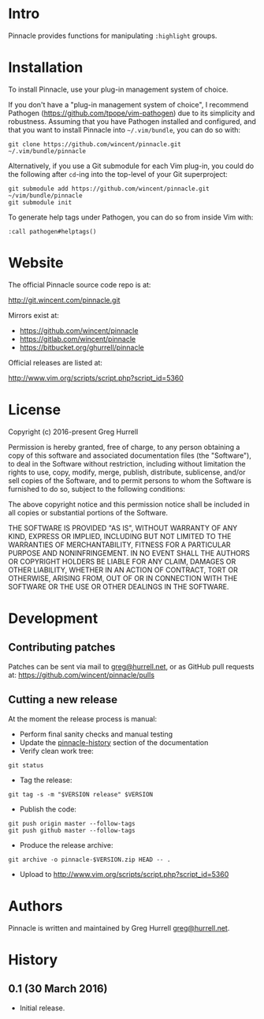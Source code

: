 # Intro

Pinnacle provides functions for manipulating `:highlight` groups.

# Installation

To install Pinnacle, use your plug-in management system of choice.

If you don't have a "plug-in management system of choice", I recommend Pathogen (https://github.com/tpope/vim-pathogen) due to its simplicity and robustness. Assuming that you have Pathogen installed and configured, and that you want to install Pinnacle into `~/.vim/bundle`, you can do so with:

```
git clone https://github.com/wincent/pinnacle.git ~/.vim/bundle/pinnacle
```

Alternatively, if you use a Git submodule for each Vim plug-in, you could do the following after `cd`-ing into the top-level of your Git superproject:

```
git submodule add https://github.com/wincent/pinnacle.git ~/vim/bundle/pinnacle
git submodule init
```

To generate help tags under Pathogen, you can do so from inside Vim with:

```
:call pathogen#helptags()
```

# Website

The official Pinnacle source code repo is at:

http://git.wincent.com/pinnacle.git

Mirrors exist at:

- https://github.com/wincent/pinnacle
- https://gitlab.com/wincent/pinnacle
- https://bitbucket.org/ghurrell/pinnacle

Official releases are listed at:

http://www.vim.org/scripts/script.php?script_id=5360

# License

Copyright (c) 2016-present Greg Hurrell

Permission is hereby granted, free of charge, to any person obtaining a copy of this software and associated documentation files (the "Software"), to deal in the Software without restriction, including without limitation the rights to use, copy, modify, merge, publish, distribute, sublicense, and/or sell copies of the Software, and to permit persons to whom the Software is furnished to do so, subject to the following conditions:

The above copyright notice and this permission notice shall be included in all copies or substantial portions of the Software.

THE SOFTWARE IS PROVIDED "AS IS", WITHOUT WARRANTY OF ANY KIND, EXPRESS OR IMPLIED, INCLUDING BUT NOT LIMITED TO THE WARRANTIES OF MERCHANTABILITY, FITNESS FOR A PARTICULAR PURPOSE AND NONINFRINGEMENT. IN NO EVENT SHALL THE AUTHORS OR COPYRIGHT HOLDERS BE LIABLE FOR ANY CLAIM, DAMAGES OR OTHER LIABILITY, WHETHER IN AN ACTION OF CONTRACT, TORT OR OTHERWISE, ARISING FROM, OUT OF OR IN CONNECTION WITH THE SOFTWARE OR THE USE OR OTHER DEALINGS IN THE SOFTWARE.

# Development

## Contributing patches

Patches can be sent via mail to greg@hurrell.net, or as GitHub pull requests at: https://github.com/wincent/pinnacle/pulls

## Cutting a new release

At the moment the release process is manual:

- Perform final sanity checks and manual testing
- Update the [pinnacle-history](#user-content-pinnacle-history) section of the documentation
- Verify clean work tree:

```
git status
```

- Tag the release:

```
git tag -s -m "$VERSION release" $VERSION
```

- Publish the code:

```
git push origin master --follow-tags
git push github master --follow-tags
```

- Produce the release archive:

```
git archive -o pinnacle-$VERSION.zip HEAD -- .
```

- Upload to http://www.vim.org/scripts/script.php?script_id=5360

# Authors

Pinnacle is written and maintained by Greg Hurrell <greg@hurrell.net>.

# History

## 0.1 (30 March 2016)

- Initial release.
